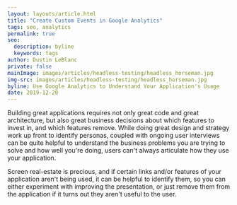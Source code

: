 ```yaml
---
layout: layouts/article.html
title: "Create Custom Events in Google Analytics"
tags: seo, analytics
permalink: true
seo:
  description: byline
  keywords: tags
author: Dustin LeBlanc
private: false
mainImage: images/articles/headless-testing/headless_horseman.jpg
img-src: images/articles/headless-testing/headless_horseman.jpg
byline: Use Google Analytics to Understand Your Application's Usage
date: 2019-12-20
---
```


Building great applications requires not only great code and great architecture, but also great business decisions about which features to invest in, and which features remove. While doing great design and strategy work up front to identify personas, coupled with ongoing user interviews can be quite helpful to understand the business problems you are trying to solve and how well you're doing, users can't always articulate how they use your application.

Screen real-estate is precious, and if certain links and/or features of your application aren't being used, it can be helpful to identify them, so you can either experiment with improving the presentation, or just remove them from the application if it turns out they aren't useful to the user.
